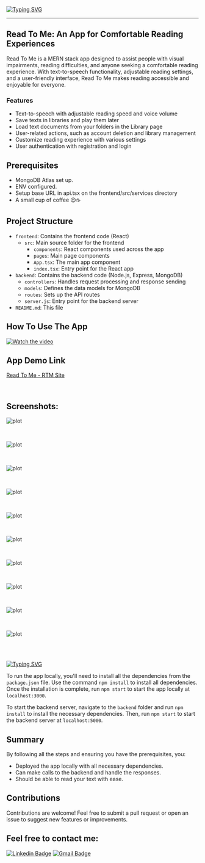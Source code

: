 [![Typing SVG](https://readme-typing-svg.demolab.com?font=Roboto&weight=900&size=40&duration=3000&pause=2000&color=A849FF&center=true&width=1000&height=90&lines=Read+To+Me;MERN+Stack+App)](https://github.com/eladjmc/mern-read-to-me)

<hr>

## Read To Me: An App for Comfortable Reading Experiences

Read To Me is a MERN stack app designed to assist people with visual impairments, reading difficulties, and anyone seeking a comfortable reading experience. With text-to-speech functionality, adjustable reading settings, and a user-friendly interface, Read To Me makes reading accessible and enjoyable for everyone.

### Features

- Text-to-speech with adjustable reading speed and voice volume
- Save texts in libraries and play them later
- Load text documents from your folders in the Library page
- User-related actions, such as account deletion and library management
- Customize reading experience with various settings
- User authentication with registration and login

## Prerequisites

- MongoDB Atlas set up.
- ENV configured.
- Setup base URL in api.tsx on the frontend/src/services directory
- A small cup of coffee 😉☕

## Project Structure

- `frontend`: Contains the frontend code (React)
  - `src`: Main source folder for the frontend
    - `components`: React components used across the app
    - `pages`: Main page components
    - `App.tsx`: The main app component
    - `index.tsx`: Entry point for the React app
- `backend`: Contains the backend code (Node.js, Express, MongoDB)
  - `controllers`: Handles request processing and response sending
  - `models`: Defines the data models for MongoDB
  - `routes`: Sets up the API routes
  - `server.js`: Entry point for the backend server
- `README.md`: This file

## How To Use The App

[![Watch the video](https://img.youtube.com/vi/1813beb60d874bcabc21865e6ac5e034/maxresdefault.jpg)](https://www.loom.com/embed/1813beb60d874bcabc21865e6ac5e034)

## App Demo Link

[Read To Me - RTM Site](https://read-to-me.netlify.app/)

<br>

## Screenshots:

![plot](./screenshots/register.png)

<br>

![plot](./screenshots/login.png)

<br>

![plot](./screenshots/guide.png)

<br>

![plot](./screenshots/readerUnmounted.png)

<br>

![plot](./screenshots/readerMounted.png)

<br>

![plot](./screenshots/voicesAndSettings.png)

<br>

![plot](./screenshots/darkThemeReader.png)

<br>

![plot](./screenshots/library.png)

<br>

![plot](./screenshots/openedDirectory.png)

<br>

![plot](./screenshots/userPage.png)

<br>
<br>

[![Typing SVG](https://readme-typing-svg.demolab.com?font=Roboto&weight=900&size=24&duration=100&pause=2000&color=blue&repeat=false&width=500&height=34&lines=Deployment)](https://git.io/typing-svg)


To run the app locally, you'll need to install all the dependencies from the `package.json` file. Use the command `npm install` to install all dependencies. Once the installation is complete, run `npm start` to start the app locally at `localhost:3000`.

To start the backend server, navigate to the `backend` folder and run `npm install` to install the necessary dependencies. Then, run `npm start` to start the backend server at `localhost:5000`.

## Summary

By following all the steps and ensuring you have the prerequisites, you:

- Deployed the app locally with all necessary dependencies.
- Can make calls to the backend and handle the responses.
- Should be able to read your text with ease.

## Contributions

Contributions are welcome! Feel free to submit a pull request or open an issue to suggest new features or improvements.


## Feel free to contact me:
[![Linkedin Badge](https://img.shields.io/badge/-Elad%20Harel-blue?style=flat-square&logo=Linkedin&logoColor=white&link&=https://www.linkedin.com/in/elad-harel-06ab61183/)](https://www.linkedin.com/in/elad-harel-06ab61183/)
[![Gmail Badge](https://img.shields.io/badge/-Eladjmc88@gmail.com-c14438?style=flat-square&logo=Gmail&logoColor=white&link=mailto:Eladjmc88@gmail.com)](mailto:benben95939@gmail.com)
